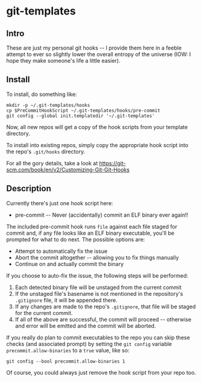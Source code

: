 # git-templates

## Intro

These are just my personal git hooks -- I provide them here in a feeble attempt to
ever so slightly lower the overall entropy of the universe (IOW: I hope they make
someone's life a little easier).

## Install

To install, do something like:

    mkdir -p ~/.git-templates/hooks
    cp $PreCommitHookScript ~/.git-templates/hooks/pre-commit
    git config --global init.templatedir '~/.git-templates'
    
Now, all new repos will get a copy of the hook scripts from your template directory.

To install into existing repos, simply copy the appropriate hook script into the repo's
`.git/hooks` directory.

For all the gory details, take a look at https://git-scm.com/book/en/v2/Customizing-Git-Git-Hooks

## Description

Currently there's just one hook script here:

* pre-commit -- Never (accidentally) commit an ELF binary ever again!!

The included pre-commit hook runs `file` against each file staged for commit and,
if any file looks like an ELF binary executable, you'll be prompted for what to
do next. The possible options are:

* Attempt to automatically fix the issue
* Abort the commit altogether -- allowing you to fix things manually
* Continue on and actually commit the binary

If you choose to auto-fix the issue, the following steps will be performed:

1. Each detected binary file will be unstaged from the current commit
2. If the unstaged file's basename is not mentioned in the repository's `.gitignore` file, it will be appended there.
3. If any changes are made to the repo's `.gitignore`, that file will be staged for the current commit.
4. If all of the above are successful, the commit will proceed -- otherwise and error will be emitted and the commit will be aborted.

If you really do plan to commit executables to the repo you can skip these checks (and
associated prompt) by setting the `git config` variable `precommit.allow-binaries` to
a `true` value, like so:

    git config --bool precommit.allow-binaries 1

Of course, you could always just remove the hook script from your repo too.
